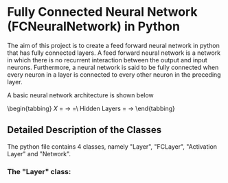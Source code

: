# Fully Connected Neural Network (FCNeuralNetwork) in Python

The aim of this project is to create a feed forward neural network in python that has fully connected layers. A feed forward neural network is a network in which there is no recurrent interaction between the output and input neurons. Furthermore, a neural network is said to be fully connected when every neuron in a layer is connected to every other neuron in the preceding layer.

A basic neural network architecture is shown below

\begin{tabbing}
$X$ \= $\longrightarrow$ =\ Hidden Layers \= $\longrightarrow$
\end{tabbing}



## Detailed Description of the Classes
The python file contains 4 classes, namely "Layer", "FCLayer", "Activation Layer" and "Network".

### The "Layer" class:


